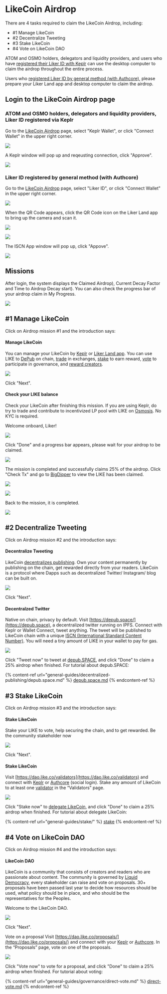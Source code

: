 # LikeCoin Airdrop

There are 4 tasks required to claim the LikeCoin Airdrop, including:

* \#1 Manage LikeCoin
* \#2 Decentralize Tweeting
* \#3 Stake LikeCoin
* \#4 Vote on LikeCoin DAO

ATOM and OSMO holders, delegators and liquidity providers, and users who have [registered their Liker ID with Keplr](user-guide/liker-id/register-with-keplr.md) can use the desktop computer to claim the airdrop throughout the entire process.

Users who [registered Liker ID by general method (with Authcore)](user-guide/liker-id/register.md), please prepare your Liker Land app and desktop computer to claim the airdrop.

## Login to the LikeCoin Airdrop page

### ATOM and OSMO holders, delegators and liquidity providers, Liker ID registered via Keplr

Go to the [LikeCoin Airdrop](https://app.like.co/airdrop/check) page, select "Keplr Wallet", or click "Connect Wallet" in the upper right corner.

![](<.gitbook/assets/Airdrop 01 Keplr.png>)

A Keplr window will pop up and reqeusting connection, click "Approve".

![](<.gitbook/assets/Airdrop 02 Keplr.png>)

### Liker ID registered by general method (with Authcore)

Go to the [LikeCoin Airdrop](https://app.like.co/airdrop/check) page, select "Liker ID", or click "Connect Wallet" in the upper right corner.

![](<.gitbook/assets/Airdrop 01 Liker Land.png>)

When the QR Code appears, click the QR Code icon on the Liker Land app to bring up the camera and scan it.

![](<.gitbook/assets/Airdrop 02 Liker Land.png>)

![](<.gitbook/assets/depub.SPACE 04-en.png>)

The ISCN App window will pop up, click "Appove".

![](<.gitbook/assets/Airdrop 03 Liker Land-en.png>)

## Missions

After login, the system displays the Claimed Airdrop), Current Decay Factor and Time to Airdrop Decay start). You can also check the progress bar of your airdrop claim in My Progress.

![](<.gitbook/assets/Airdrop 04.png>)

## #1 Manage LikeCoin

Click on Airdrop mission #1 and the introduction says:

#### Manage LikeCoin

You can manage your LikeCoin by [Keplr](user-guide/liker-id/register-with-keplr.md) or [Liker Land app](user-guide/liker-land/download.md). You can use LIKE to [DePub](general-guides/decentralized-publishing/) on chain, [trade](general-guides/trade/) in exchanges, [stake](general-guides/stake/delegation-of-likecoin.md) to earn reward, [vote](general-guides/governance/direct-vote.md) to participate in governance, and [reward creators](user-guide/liker-land/like.md).

![](<.gitbook/assets/Airdrop 05.png>)

Click "Next".

#### Check your LIKE balance

Check your LikeCoin after finishing this mission. If you are using Keplr, do try to trade and contribute to incentivized LP pool with LIKE on [Osmosis](general-guides/liquidity/osmosis.md). No KYC is required.

Welcome onboard, Liker!

![](<.gitbook/assets/Airdrop 06.png>)

Click "Done" and a progress bar appears, please wait for your airdrop to be claimed.

![](<.gitbook/assets/Airdrop 07.png>)

The mission is completed and successfully claims 25% of the airdrop. Click "Check Tx" and go to [BigDipper](https://likecoin.bigdipper.live) to view the LIKE has been claimed.

![](<.gitbook/assets/Airdrop 08.png>)

![](<.gitbook/assets/Airdrop 09.png>)

Back to the mission, it is completed.

![](<.gitbook/assets/Airdrop 10.png>)

## #2 Decentralize Tweeting

Click on Airdrop mission #2 and the introduction says:

#### Decentralize Tweeting

LikeCoin [decentralizes publishing](general-guides/decentralized-publishing/). Own your content permanently by publishing on the chain, get rewarded directly from your readers. LikeCoin is a protocol where Dapps such as decentralized Twitter/ Instagram/ blog can be built on.

![](<.gitbook/assets/Airdrop 11.png>)

Click "Next".

#### Decentralzed Twitter

Native on chain, privacy by default. Visit [https://depub.space/](https://depub.space), a decentralized twitter running on IPFS. Connect with Keplr or Wallet Connect, tweet anything. The tweet will be published to LikeCoin chain with a unique [ISCN (International Standard Content Number)](general-guides/decentralized-publishing/what-is-iscn.md). You will need a tiny amount of LIKE in your wallet to pay for gas.

![](<.gitbook/assets/Airdrop 12.png>)

Click "Tweet now" to tweet at [depub.SPACE](https://depub.space), and click "Done" to claim a 25% airdrop when finished. For tutorial about depub.SPACE:

{% content-ref url="general-guides/decentralized-publishing/depub.space.md" %}
[depub.space.md](general-guides/decentralized-publishing/depub.space.md)
{% endcontent-ref %}

## #3 Stake LikeCoin

Click on Airdrop mission #3 and the introduction says:

#### Stake LikeCoin

Stake your LIKE to vote, help securing the chain, and to get rewarded. Be the community stakeholder now

![](<.gitbook/assets/Airdrop 13.png>)

Click "Next".

#### Stake LikeCoin

Visit [https://dao.like.co/validators](https://dao.like.co/validators) and connect with [Keplr](user-guide/liker-id/register-with-keplr.md) or [Authcore](user-guide/liker-id/register.md) (social login). Stake any amount of LikeCoin to at least one [validator](general-guides/governance/what-is-a-validator/) in the “Validators” page.

![](<.gitbook/assets/Airdrop 14.png>)

Click "Stake now" to [delegate LikeCoin](general-guides/stake/delegation-of-likecoin.md), and click "Done" to claim a 25% airdrop when finished. For tutorial about delegate LikeCoin:

{% content-ref url="general-guides/stake/" %}
[stake](general-guides/stake/)
{% endcontent-ref %}

## #4 Vote on LikeCoin DAO

Click on Airdrop mission #4 and the introduction says:

#### LikeCoin DAO

LikeCoin is a community that consists of creators and readers who are passionate about content. The community is governed by [Liquid Democracy](general-guides/governance/liquid-democracy.md), every stakeholder can raise and vote on proposals. 30+ proposals have been passed last year to decide how resources should be used, what policy should be in place, and who should be the representatives for the Peoples.

Welcome to the LikeCoin DAO.

![](<.gitbook/assets/Airdrop 15.png>)

Click "Next".

Vote on a proposal Visit [https://dao.like.co/proposals/](https://dao.like.co/proposals/) and connect with your [Keplr](user-guide/liker-id/register-with-keplr.md) or [Authcore](user-guide/liker-id/register.md). In the “Proposals” page, vote on one of the proposals.

![](<.gitbook/assets/Airdrop 16.png>)

Click "Vote now" to vote for a proposal, and click "Done" to claim a 25% airdrop when finished. For tutorial about voting:

{% content-ref url="general-guides/governance/direct-vote.md" %}
[direct-vote.md](general-guides/governance/direct-vote.md)
{% endcontent-ref %}
